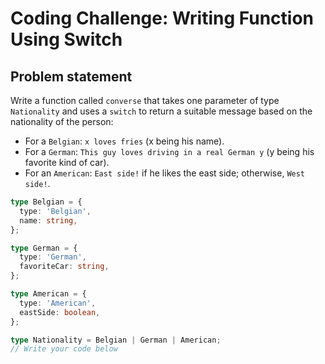 # Coding Challenge: Writing Function Using Switch

## Problem statement

Write a function called `converse` that takes one parameter of type `Nationality` and uses a `switch` to return a suitable message based on the nationality of the person:

- For a `Belgian`: `x loves fries` (x being his name).
- For a `German`: `This guy loves driving in a real German y` (y being his favorite kind of car).
- For an `American`: `East side!` if he likes the east side; otherwise, `West side!`.


```typescript
type Belgian = {
  type: 'Belgian',
  name: string,
};

type German = {
  type: 'German',
  favoriteCar: string,
};

type American = {
  type: 'American',
  eastSide: boolean,
};

type Nationality = Belgian | German | American;
// Write your code below

```